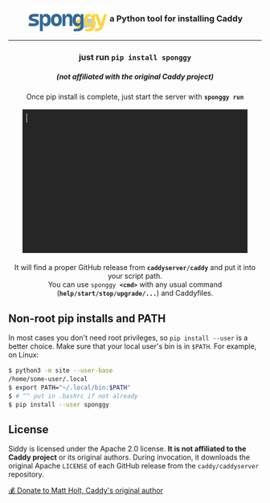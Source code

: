<h3 align="center"><img src="https://raw.githubusercontent.com/fikisipi/sponggy/main/sponggy_logo.png" height="50" valign="middle"> a Python tool for installing Caddy</h3>
<hr>
<h3 align="center">just run <code>pip install sponggy</code><h5 align="center">(not affiliated with the original Caddy project)</h5></h3>

<p align="center">
Once pip install is complete, just start the server with <code><b>sponggy run</b></code>
<br><br>
<img src="https://raw.githubusercontent.com/fikisipi/sponggy/main/sponggy_screencap.gif" width="448">
<br><br>
It will find a proper GitHub release from <code><b>caddyserver/caddy</b></code> and put it into your script path.<br>
You can use <code>sponggy <b>&lt;cmd&gt;</b></code> with any usual command (<code><b>help/start/stop/upgrade/...</b></code>) and Caddyfiles.
</p>

## Non-root pip installs and PATH

In most cases you don't need root privileges, so `pip install --user` is a better choice. Make sure that
your local user's bin is in `$PATH`. For example, on Linux:

```bash
$ python3 -m site --user-base
/home/some-user/.local
$ export PATH="~/.local/bin:$PATH"
$ # ^^ put in .bashrc if not already
$ pip install --user sponggy
```

## License

Siddy is licensed under the Apache 2.0 license. **It is not affiliated to the Caddy project** or its original
authors. During invocation, it downloads the original Apache `LICENSE` of each GitHub release from the
`caddy/caddyserver` repository.

[💰 Donate to Matt Holt, Caddy's original author](https://github.com/sponsors/mholt)